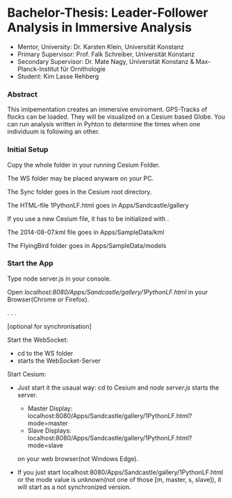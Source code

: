 # Bachelor-Thesis: Leader-Follower Analysis in Immersive Analysis
* Mentor, University: Dr. Karsten Klein, Universität Konstanz
* Primary Supervisor: Prof. Falk Schreiber, Universität Konstanz
* Secondary Supervisor: Dr. Mate Nagy, Universität Konstanz & Max-Planck-Institut für Ornithologie
* Student: Kim Lasse Rehberg


###  Abstract
This imlpementation creates an immersive enviroment. GPS-Tracks of flocks can be loaded. They will be visualized on a Cesium based Globe. You can run analysis written in Pyhton to determine the times when one individuum is following an other.

### Initial Setup

Copy the whole folder in your running Cesium Folder.


The WS folder may be placed anyware on your PC.

The Sync folder goes in the Cesium root directory. 

The HTML-file 1PythonLF.html goes in Apps/Sandcastle/gallery

If you use a new Cesium file, it has to be initialized with <npm install>.

The 2014-08-07.kml file goes in Apps/SampleData/kml

The FlyingBird folder goes in Apps/SampleData/models


### Start the App

Type node server.js in your console. 

Open *localhost:8080/Apps/Sandcastle/gallery/1PythonLF.html* in your Browser(Chrome or Firefox).




.
.
.

[optional for synchronisation]

Start the WebSocket:
* cd to the WS folder
* <node server.js> starts the WebSocket-Server

Start Cesium:

* Just start it the usaual way: cd to Cesium and *node server.js* starts the server.
  * Master Display: localhost:8080/Apps/Sandcastle/gallery/1PythonLF.html?mode=master
  * Slave Displays: localhost:8080/Apps/Sandcastle/gallery/1PythonLF.html?mode=slave
 
  on your web browser(not Windows Edge).

* If you just start localhost:8080/Apps/Sandcastle/gallery/1PythonLF.html or the mode value is unknown(not one of those [m, master, s, slave]), it will start as a not synchronized version.





